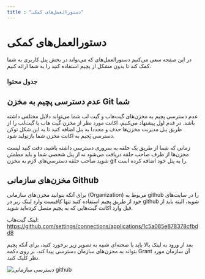 ```yaml
---
title : "دستورالعمل‌های کمکی"
---
```


# دستورالعمل‌های کمکی 

در این صفحه سعی می‌کنیم دستورالعمل‌های که می‌تواند در بخش پنل کاربری به شما کمک کند تا بدون مشکل از پچیم استفاده کنید را به شما ارائه کنیم.

### جدول محتوا 

## عدم دسترسی پچیم به مخزن Git شما 

عدم دسترسی پچیم به مخزن‌های گیت‌هاب و گیت لب شما می‌تواند دلایل مختلفی داشته باشد. در قدم اول پیشنهاد می‌کنیم، اکانت مورد نظر از مخزن گیت‌ هاب یا گیت‌لب را از طریق پنل مدیریت مخزن‌ها حذف و مجددا به پنل اضافه کنید تا به این شکل توکن دسترسی پَجیم به اکانت مخزن شما بازتولید شود.

زمانی که شما از طریق یک حلقه به سروری دسترسی داشته باشید، دقت کنید لیست مخزن‌ها از طرف صاحب حلقه دریافت می‌شود نه از پنل شخصی شما و باید مطمئن شوید صاحب حلقه دسترسی‌های لازم به مخزن git را به پنل خود اضافه کرده است.

## مخزن‌های سازمانی Github

برای آنکه بتوانید مخزن‌های سازمانی (Organization) مربوط به github را در سایت‌های خود از طریق پچیم استفاده کنید تنها کافیست وارد لینک زیر در github شوید، البته باید از قبل وارد اکانت گیت‌هابی که به پچیم متصل کرده‌اید شوید.

لینک گیت‌هاب: https://github.com/settings/connections/applications/1c5a085e878378cfbdd8

بعد از ورود به لینک بالا باید با صحنه‌ای شبیه به تصویر زیر برخورد کنید، برای آنکه پچیم بتواند به مخزن‌های سازمان دسترسی پیدا کند، بر روی دکمه Grant آن سازمان مورد نظر کلیک کنید.

![دسترسی سازمانی github](/img/github-orgs-grant.jpg)
